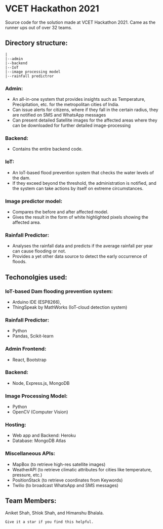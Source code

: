 # VCET Hackathon 2021
Source code for the solution made at VCET Hackathon 2021. Came as the runner ups out of over 32 teams.

## Directory structure:
```
|
|--admin
|--backend
|--IoT
|--image processing model
|--rainfall predictror
```

### Admin:
- An all-in-one system that provides insights such as Temperature, Precipitation, etc. for the metropolitan cities of India.
- Can issue alerts for citizens, where if they fall in the certain radius, they are notified on SMS and WhatsApp messages
- Can present detailed Satellite images for the affected areas where they can be downloaded for further detailed image-processing

### Backend:
- Contains the entire backend code. 

### IoT:
- An IoT-based flood prevention system that checks the water levels of the dam. 
- If they exceed beyond the threshold, the administration is notified, and the system can take actions by itself on extreme circumstances.

### Image predictor model:
- Compares the before and after affected model.
- Gives the result in the form of white highlighted pixels showing the affected area.

### Rainfall Predictor:
- Analyses the rainfall data and predicts if the average rainfall per year can cause flooding or not.
- Provides a yet other data source to detect the early occurrence of floods. 

## Techonolgies used:

### IoT-based Dam flooding prevention system:
- Arduino IDE (ESP8266), 
- ThingSpeak by MathWorks (IoT-cloud detection system)

### Rainfall Predictor:
- Python
- Pandas, Scikit-learn

### Admin Frontend:
- React, Bootstrap

### Backend:
- Node, Express.js, MongoDB

### Image Processing Model:
- Python
- OpenCV (Computer Vision)

### Hosting:
- Web app and Backend: Heroku
- Database: MongoDB Atlas

### Miscellaneous APIs:
- MapBox (to retrieve high-res satellite images)
- WeatherAPI (to retrieve climatic attributes for cities like temperature, pressure, etc.)
- PositionStack (to retrieve coordinates from Keywords)
- Twilio (to broadcast WhatsApp and SMS messages)

## Team Members:
Aniket Shah, Shlok Shah, and Himanshu Bhalala.
```
Give it a star if you find this helpful.
```
